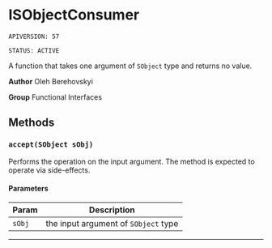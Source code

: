 # ISObjectConsumer

`APIVERSION: 57`

`STATUS: ACTIVE`

A function that takes one argument of `SObject` type and returns no value.


**Author** Oleh Berehovskyi


**Group** Functional Interfaces

## Methods
### `accept(SObject sObj)`

Performs the operation on the input argument. The method is expected to operate via side-effects.

#### Parameters
|Param|Description|
|---|---|
|`sObj`|the input argument of `SObject` type|

---
